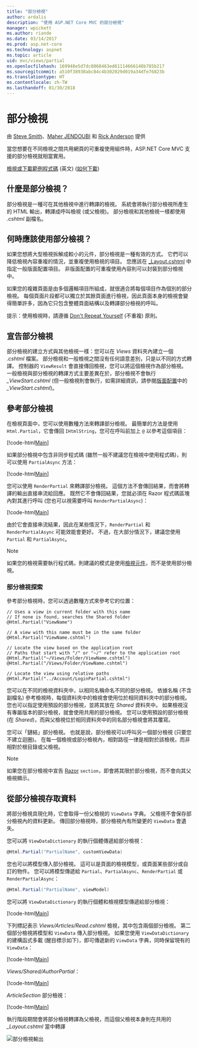 ```yaml
---
title: "部分檢視"
author: ardalis
description: "使用 ASP.NET Core MVC 的部分檢視"
manager: wpickett
ms.author: riande
ms.date: 03/14/2017
ms.prod: asp.net-core
ms.technology: aspnet
ms.topic: article
uid: mvc/views/partial
ms.openlocfilehash: 169948e5d7dc8068463ed61114666148b785b217
ms.sourcegitcommit: a510f38930abc84c4b302029d019a34dfe76823b
ms.translationtype: HT
ms.contentlocale: zh-TW
ms.lasthandoff: 01/30/2018
---
```

# <a name="partial-views"></a>部分檢視

由 [Steve Smith](https://ardalis.com/)、[Maher JENDOUBI](https://twitter.com/maherjend) 和 [Rick Anderson](https://twitter.com/RickAndMSFT) 提供

當您想要在不同檢視之間共用網頁的可重複使用組件時，ASP.NET Core MVC 支援的部分檢視就相當實用。

[檢視或下載範例程式碼](https://github.com/aspnet/Docs/tree/master/aspnetcore/mvc/views/partial/sample) \(英文\) ([如何下載](xref:tutorials/index#how-to-download-a-sample))

## <a name="what-are-partial-views"></a>什麼是部分檢視？

部分檢視是一種可在其他檢視中進行轉譯的檢視。 系統會將執行部分檢視所產生的 HTML 輸出，轉譯成呼叫檢視 (或父檢視)。 部分檢視和其他檢視一樣都使用 *.cshtml* 副檔名。

## <a name="when-should-i-use-partial-views"></a>何時應該使用部分檢視？

如果您想將大型檢視拆解成較小的元件，部分檢視是一種有效的方式。 它們可以降低檢視內容重複的情況，並重複使用檢視的項目。 您應該在 [_Layout.cshtml](layout.md) 中指定一般版面配置項目。 非版面配置的可重複使用內容則可以封裝到部分檢視中。

如果您的複雜頁面是由多個邏輯項目所組成，就很適合將每個項目作為個別的部分檢視。 每個頁面片段都可以獨立於其餘頁面進行檢視，因此頁面本身的檢視會變得簡單許多，因為它只包含整體頁面結構以及轉譯部分檢視的呼叫。

提示：使用檢視時，請遵循 [Don't Repeat Yourself](http://deviq.com/don-t-repeat-yourself/) (不重複) 原則。

## <a name="declaring-partial-views"></a>宣告部分檢視

部分檢視的建立方式與其他檢視一樣：您可以在 *Views* 資料夾內建立一個 *.cshtml* 檔案。 部分檢視和一般檢視之間沒有任何語意差別，只是以不同的方式轉譯。 控制器的 `ViewResult` 會直接傳回檢視，您可以將這個檢視作為部分檢視。 一般檢視與部分檢視的轉譯方式主要差異在於，部分檢視不會執行 *_ViewStart.cshtml* (但一般檢視則會執行，如需詳細資訊，請參閱[版面配置](layout.md)中的 *_ViewStart.cshtml*)。

## <a name="referencing-a-partial-view"></a>參考部分檢視

在檢視頁面中，您可以使用數種方法來轉譯部分檢視。 最簡單的方法是使用 `Html.Partial`，它會傳回 `IHtmlString`，您可在呼叫前加上 `@` 以參考這個項目：

[!code-html[Main](partial/sample/src/PartialViewsSample/Views/Home/About.cshtml?range=9)]

如果部分檢視中包含非同步程式碼 (雖然一般不建議您在檢視中使用程式碼)，則可以使用 `PartialAsync` 方法：

[!code-html[Main](partial/sample/src/PartialViewsSample/Views/Home/About.cshtml?range=8)]

您可以使用 `RenderPartial` 來轉譯部分檢視。 這個方法不會傳回結果，而會將轉譯的輸出直接串流給回應。 既然它不會傳回結果，您就必須在 Razor 程式碼區塊內對其進行呼叫 (您也可以視需要呼叫 `RenderPartialAsync`)：

[!code-html[Main](partial/sample/src/PartialViewsSample/Views/Home/About.cshtml?range=10-12)]

由於它會直接串流結果，因此在某些情況下，`RenderPartial` 和 `RenderPartialAsync` 可能效能會更好。 不過，在大部分情況下，建議您使用 `Partial` 和 `PartialAsync`。

> [!NOTE]
> 如果您的檢視需要執行程式碼，則建議的模式是使用[檢視元件](view-components.md)，而不是使用部分檢視。

### <a name="partial-view-discovery"></a>部分檢視探索

參考部分檢視時，您可以透過數種方式來參考它的位置：

```text
// Uses a view in current folder with this name
// If none is found, searches the Shared folder
@Html.Partial("ViewName")

// A view with this name must be in the same folder
@Html.Partial("ViewName.cshtml")

// Locate the view based on the application root
// Paths that start with "/" or "~/" refer to the application root
@Html.Partial("~/Views/Folder/ViewName.cshtml")
@Html.Partial("/Views/Folder/ViewName.cshtml")

// Locate the view using relative paths
@Html.Partial("../Account/LoginPartial.cshtml")
```

您可以在不同的檢視資料夾中，以相同名稱命名不同的部分檢視。 依據名稱 (不含副檔名) 參考檢視時，每個資料夾中的檢視會使用位於相同資料夾中的部分檢視。 您也可以指定使用預設的部分檢視，並將其放在 *Shared* 資料夾中。 如果檢視沒有專屬版本的部分檢視，就會使用共用的部分檢視。 您可以使用預設的部分檢視 (在 *Shared*)，而與父檢視位於相同資料夾中的同名部分檢視會將其覆寫。

您可以「鏈結」部分檢視。 也就是說，部分檢視可以呼叫另一個部分檢視 (只要您不建立迴圈)。 在每一個檢視或部分檢視內，相對路徑一律是相對於該檢視，而非相對於根目錄或父檢視。

> [!NOTE]
> 如果您在部分檢視中宣告 [Razor](razor.md) `section`，即會將其限於部分檢視，而不會向其父檢視顯示。

## <a name="accessing-data-from-partial-views"></a>從部分檢視存取資料

將部分檢視具現化時，它會取得一份父檢視的 `ViewData` 字典。 父檢視不會保存部分檢視內的資料更新。 傳回部分檢視時，部分檢視內有所變更的 `ViewData` 會遺失。

您可以將 `ViewDataDictionary` 的執行個體傳遞給部分檢視：

```csharp
@Html.Partial("PartialName", customViewData)
   ```

您也可以將模型傳入部分檢視。 這可以是頁面的檢視模型，或頁面某些部分或自訂的物件。 您可以將模型傳遞給 `Partial`、`PartialAsync`、`RenderPartial` 或 `RenderPartialAsync`：

```csharp
@Html.Partial("PartialName", viewModel)
   ```

您可以將 `ViewDataDictionary` 的執行個體和檢視模型傳遞給部分檢視：

[!code-html[Main](partial/sample/src/PartialViewsSample/Views/Articles/Read.cshtml?range=15-16)]

下列標記表示 *Views/Articles/Read.cshtml* 檢視，其中包含兩個部分檢視。 第二個部分檢視將模型和 `ViewData` 傳入部分檢視。 如果您使用 `ViewDataDictionary` 的建構函式多載 (醒目標示如下)，即可傳遞新的 `ViewData` 字典，同時保留現有的 `ViewData`：

[!code-html[Main](partial/sample/src/PartialViewsSample/Views/Articles/Read.cshtml)]

*Views/Shared/AuthorPartial*：

[!code-html[Main](partial/sample/src/PartialViewsSample/Views/Shared/AuthorPartial.cshtml)]

*ArticleSection* 部分檢視：

[!code-html[Main](partial/sample/src/PartialViewsSample/Views/Articles/ArticleSection.cshtml)]

執行階段期間會將部分檢視轉譯為父檢視，而這個父檢視本身則在共用的 *_Layout.cshtml* 當中轉譯

![部分檢視輸出](partial/_static/output.png)
